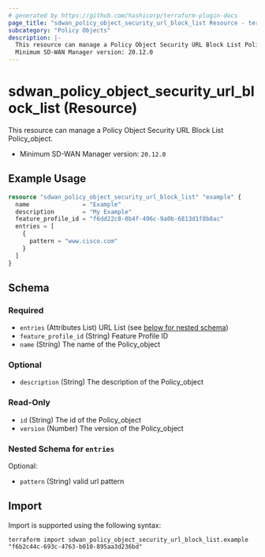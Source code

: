 ```yaml
---
# generated by https://github.com/hashicorp/terraform-plugin-docs
page_title: "sdwan_policy_object_security_url_block_list Resource - terraform-provider-sdwan"
subcategory: "Policy Objects"
description: |-
  This resource can manage a Policy Object Security URL Block List Policy_object.
  Minimum SD-WAN Manager version: 20.12.0
---
```


# sdwan_policy_object_security_url_block_list (Resource)

This resource can manage a Policy Object Security URL Block List Policy_object.
  - Minimum SD-WAN Manager version: `20.12.0`

## Example Usage

```terraform
resource "sdwan_policy_object_security_url_block_list" "example" {
  name               = "Example"
  description        = "My Example"
  feature_profile_id = "f6dd22c8-0b4f-496c-9a0b-6813d1f8b8ac"
  entries = [
    {
      pattern = "www.cisco.com"
    }
  ]
}
```

<!-- schema generated by tfplugindocs -->
## Schema

### Required

- `entries` (Attributes List) URL List (see [below for nested schema](#nestedatt--entries))
- `feature_profile_id` (String) Feature Profile ID
- `name` (String) The name of the Policy_object

### Optional

- `description` (String) The description of the Policy_object

### Read-Only

- `id` (String) The id of the Policy_object
- `version` (Number) The version of the Policy_object

<a id="nestedatt--entries"></a>
### Nested Schema for `entries`

Optional:

- `pattern` (String) valid url pattern

## Import

Import is supported using the following syntax:

```shell
terraform import sdwan_policy_object_security_url_block_list.example "f6b2c44c-693c-4763-b010-895aa3d236bd"
```
